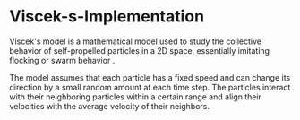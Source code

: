 # Viscek-s-Implementation
Viscek's model is a mathematical model used to study the collective behavior of self-propelled particles in a 2D space, essentially imitating flocking or swarm behavior . 

The model assumes that each particle has a fixed speed and can change its direction by a small random amount at each time step. The particles interact with their neighboring particles within a certain range and align their velocities with the average velocity of their neighbors. 
